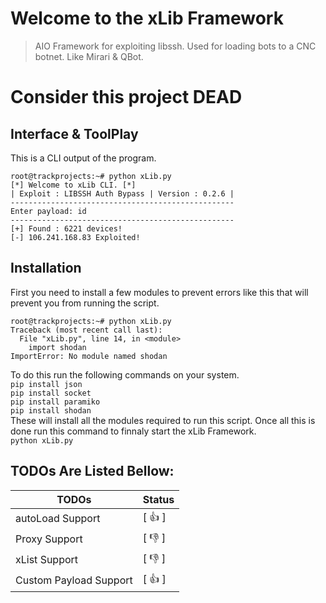 # Welcome to the xLib Framework
>AIO Framework for exploiting libssh. Used for loading bots to a CNC botnet. Like
Mirari & QBot.

# Consider this project DEAD

## Interface & ToolPlay
This is a CLI output of the program.
```
root@trackprojects:~# python xLib.py 
[*] Welcome to xLib CLI. [*]
| Exploit : LIBSSH Auth Bypass | Version : 0.2.6 |
--------------------------------------------------
Enter payload: id 
--------------------------------------------------
[+] Found : 6221 devices!
[-] 106.241.168.83 Exploited!
```

## Installation
First you need to install a few modules to prevent errors like this that will prevent you from running the script.
```
root@trackprojects:~# python xLib.py 
Traceback (most recent call last):
  File "xLib.py", line 14, in <module>
    import shodan
ImportError: No module named shodan
```
To do this run the following commands on your system. <br>
```pip install json```<br>
```pip install socket```<br>
```pip install paramiko```<br>
```pip install shodan```<br>
These will install all the modules required to run this script. Once all this is done run this command to finnaly start the xLib Framework.<br>
```python xLib.py```

## TODOs Are Listed Bellow:
TODOs | Status
------|-------
autoLoad Support | [ :+1: ]
Proxy Support | [ :-1: ]
xList Support | [ :-1: ]
Custom Payload Support | [ :+1: ]
